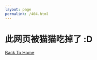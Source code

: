 ```yaml
---
layout: page
permalink: /404.html
---
```


# 此网页被猫猫吃掉了 :D 

[Back To Home]({{site.url}}{{site.baseurl}})
